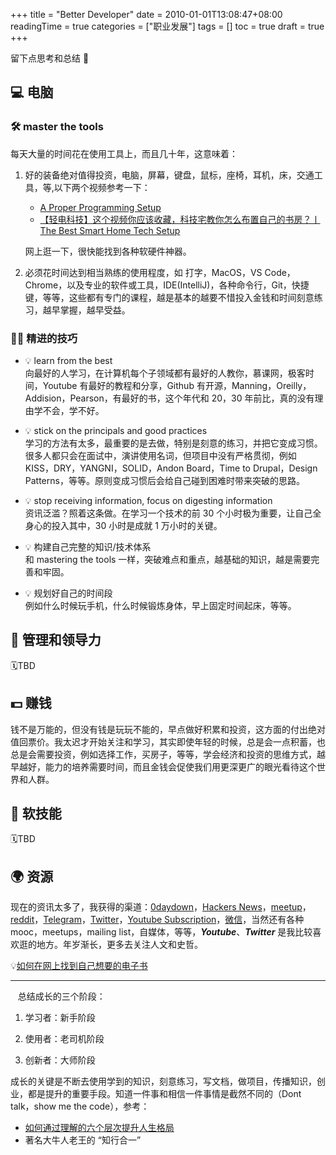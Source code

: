 +++
title = "Better Developer"
date = 2010-01-01T13:08:47+08:00
readingTime = true
categories = ["职业发展"]
tags = []
toc = true
draft = true
+++

留下点思考和总结 🤔

<!--more-->

## 💻 电脑

### 🛠 master the tools

每天大量的时间花在使用工具上，而且几十年，这意味着：

1. 好的装备绝对值得投资，电脑，屏幕，键盘，鼠标，座椅，耳机，床，交通工具，等,以下两个视频参考一下：

    - [A Proper Programming Setup](https://www.youtube.com/watch?v=AEbmDrf8m-k)
    - [【轻电科技】这个视频你应该收藏，科技宅教你怎么布置自己的书房？丨 The Best Smart Home Tech Setup](https://www.youtube.com/watch?v=W94GFCv00A0)

    网上逛一下，很快能找到各种软硬件神器。

2. 必须花时间达到相当熟练的使用程度，如 打字，MacOS，VS Code，Chrome，以及专业的软件或工具，IDE(IntelliJ)，各种命令行，Git，快捷键，等等，这些都有专门的课程，越是基本的越要不惜投入金钱和时间刻意练习，越早掌握，越早受益。

### 🤼‍♂️ 精进的技巧

-   💡 learn from the best  
    向最好的人学习，在计算机每个子领域都有最好的人教你，慕课网，极客时间，Youtube 有最好的教程和分享，Github 有开源，Manning，Oreilly，Addision，Pearson，有最好的书，这个年代和 20，30 年前比，真的没有理由学不会，学不好。

-   💡 stick on the principals and good practices  
    学习的方法有太多，最重要的是去做，特别是刻意的练习，并把它变成习惯。很多人都只会在面试中，演讲使用名词，但项目中没有严格贯彻，例如 KISS，DRY，YANGNI，SOLID，Andon Board，Time to Drupal，Design Patterns，等等。原则变成习惯后会给自己碰到困难时带来突破的思路。

-   💡 stop receiving information, focus on digesting information  
    资讯泛滥？照着这条做。在学习一个技术的前 30 个小时极为重要，让自己全身心的投入其中，30 小时是成就 1 万小时的关键。

-   💡 构建自己完整的知识/技术体系  
    和 mastering the tools 一样，突破难点和重点，越基础的知识，越是需要完善和牢固。

-   💡 规划好自己的时间段  
    例如什么时候玩手机，什么时候锻炼身体，早上固定时间起床，等等。

## 🤝 管理和领导力

🗓TBD

## 💵 赚钱

钱不是万能的，但没有钱是玩玩不能的，早点做好积累和投资，这方面的付出绝对值回票价。我太迟才开始关注和学习，其实即使年轻的时候，总是会一点积蓄，也总是会需要投资，例如选择工作，买房子，等等，学会经济和投资的思维方式，越早越好，能力的培养需要时间，而且金钱会促使我们用更深更广的眼光看待这个世界和人群。

## 🤹 软技能

🗓TBD

## 🌍 资源

现在的资讯太多了，我获得的渠道：[0daydown](https://www.0daydown.com/)，[Hackers News](https://news.ycombinator.com/)，[meetup](https://www.meetup.com/)，[reddit](https://www.reddit.com/)，[Telegram](https://telegram.org/)，[Twitter](https://twitter.com/home)，[Youtube Subscription](https://www.youtube.com/feed/channels)，[微信](wechat.com)，当然还有各种 mooc，meetups，mailing list，自媒体，等等，**_Youtube_**、**_Twitter_** 是我比较喜欢逛的地方。年岁渐长，更多去关注人文和史哲。

💡[如何在网上找到自己想要的电子书](https://telegra.ph/findBook-02-12)

---

<i class="fas fa-map-marker-alt"></i>&nbsp;&nbsp; 总结成长的三个阶段：

1. 学习者：新手阶段

2. 使用者：老司机阶段

3. 创新者：大师阶段

成长的关键是不断去使用学到的知识，刻意练习，写文档，做项目，传播知识，创业，都是提升的重要手段。知道一件事和相信一件事情是截然不同的（Dont talk，show me the code），参考：

-   [如何通过理解的六个层次提升人生格局](https://www.jianshu.com/p/b5c42cb8beaf)
-   著名大牛人老王的 “知行合一”
